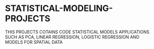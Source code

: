 # STATISTICAL-MODELING-PROJECTS
THIS PROJECTS COTAINS CODE  STATISTICAL MODELS APPLICATIONS SUCH AS PCA, LINEAR REGRESSION, LOGISTIC REGRESSION AND MODELS FOR SPATIAL DATA
